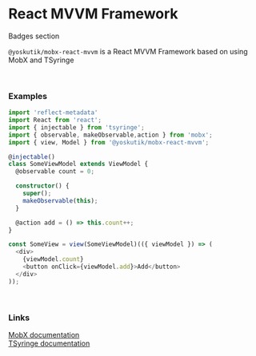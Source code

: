 # React MVVM Framework

Badges section

`@yoskutik/mobx-react-mvvm` is a React MVVM Framework based on using MobX and
TSyringe

<br/>

### Examples

```typescript
import 'reflect-metadata'
import React from 'react';
import { injectable } from 'tsyringe';
import { observable, makeObservable,action } from 'mobx';
import { view, Model } from '@yoskutik/mobx-react-mvvm';

@injectable()
class SomeViewModel extends ViewModel {
  @observable count = 0;

  constructor() {
    super();
    makeObservable(this);
  }

  @action add = () => this.count++;
}

const SomeView = view(SomeViewModel)(({ viewModel }) => (
  <div>
    {viewModel.count}
    <button onClick={viewModel.add}>Add</button>
  </div>
));
```

<br/>

### Links

[MobX documentation]()  
[TSyringe documentation]()
